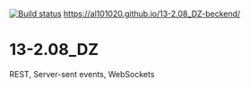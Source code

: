 [![Build status](https://ci.appveyor.com/api/projects/status/apat7k76w3j1wpqd?svg=true)](https://ci.appveyor.com/project/Al101020/13-2-08-dz-beckend)<dr>
https://al101020.github.io/13-2.08_DZ-beckend/<dr>

# 13-2.08_DZ
REST, Server-sent events, WebSockets
